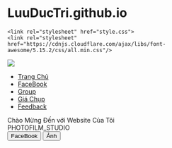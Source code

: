 # LuuDucTri.github.io
<!DOCTYPE html>

<html lang="en" dir="ltr">
  <head>
    <meta charset="UTF-8">
    <meta name="viewport" content="width=device-width, initial-scale=1.0">

    <link rel="stylesheet" href="style.css">
    <link rel="stylesheet" href="https://cdnjs.cloudflare.com/ajax/libs/font-awesome/5.15.2/css/all.min.css"/>
   </head>
<body>


  <nav>
    <div class="menu">
      <div class="logo">
       <img src="img/logo.png"></img>
      </div>
      <ul>
        <li><a href="file:///D:/desktop/New%20folder/wed.html"target="_blank"
            >Trang Chủ</a></li>
        <li><a href="https://www.facebook.com/profile.php?id=100053376023727"target="_blank">FaceBook</a></li>
        <li><a href="https://www.facebook.com/groups/529961851607666">Group</a></li>
        <li><a href="https://www.facebook.com/chupanhnangthonee/posts/1364785020688932">Giá Chụp</a></li>
        <li><a href="#">Feedback</a></li>
      </ul>
    </div>
  </nav>
  <div class="img"></div>
  <div class="center">
    <div class="title">Chào Mừng Đến với Website Của Tôi</div>
    <div class="sub_title">PHOTOFILM_STUDIO</div>
   <div class="btns">
      <button >FaceBook</button>
      <button>Ảnh </button>
    </div>
  </div>
</body>
</html>
 
